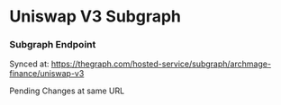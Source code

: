 # Uniswap V3 Subgraph

### Subgraph Endpoint 

Synced at: https://thegraph.com/hosted-service/subgraph/archmage-finance/uniswap-v3

Pending Changes at same URL
